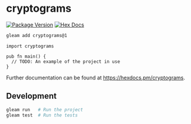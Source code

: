 # cryptograms

[![Package Version](https://img.shields.io/hexpm/v/cryptograms)](https://hex.pm/packages/cryptograms)
[![Hex Docs](https://img.shields.io/badge/hex-docs-ffaff3)](https://hexdocs.pm/cryptograms/)

```sh
gleam add cryptograms@1
```
```gleam
import cryptograms

pub fn main() {
  // TODO: An example of the project in use
}
```

Further documentation can be found at <https://hexdocs.pm/cryptograms>.

## Development

```sh
gleam run   # Run the project
gleam test  # Run the tests
```
